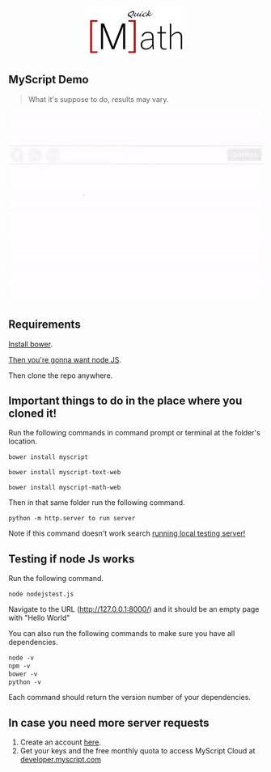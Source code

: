 <p align="center"> 
<img src="logo.jpg" width="200" height="100" ">
</p>

## MyScript Demo

> What it's suppose to do, results may vary.
<p align="center"> 
  <img src="preview.gif">


## Requirements

[Install bower](https://bower.io/#install-bower).

[Then you're gonna want node JS](https://nodejs.org/en/).

Then clone the repo anywhere.

## Important things to do in the place where you cloned it!
Run the following commands in command prompt or terminal at the folder's location.
```shell
bower install myscript
```
```shell
bower install myscript-text-web
```
```shell
bower install myscript-math-web
```

Then in that same folder run the following command.
```shell
python -m http.server to run server
```
Note if this command doesn't work search [running local testing server!](https://developer.mozilla.org/en-US/docs/Learn/Common_questions/set_up_a_local_testing_server)

## Testing if node Js works
Run the following command.
```shell
node nodejstest.js
```
Navigate to the URL (http://127.0.0.1:8000/) and it should be an empty page with "Hello World"

You can also run the following commands to make sure you have all dependencies.

```shell
node -v
npm -v
bower -v
python -v
```
Each command should return the version number of your dependencies.
## In case you need more server requests
1. Create an account [here](https://dev.myscript.com/).
2. Get your keys and the free monthly quota to access MyScript Cloud at [developer.myscript.com](https://developer.myscript.com)
